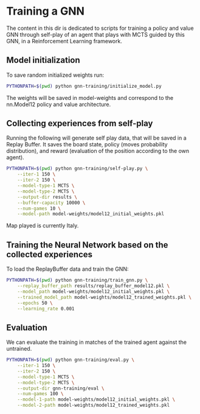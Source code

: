 # Training a GNN

The content in this dir is dedicated to scripts for training a policy and value GNN through self-play of an agent that plays with MCTS guided by this GNN, in a Reinforcement Learning framework. 


## Model initialization

To save random initialized weights run:
```sh
PYTHONPATH=$(pwd) python gnn-training/initialize_model.py
```
The weights will be saved in model-weights and correspond to the nn.Model12 policy and value architecture.


## Collecting experiences from self-play

Running the following will generate self play data, that will be saved in a Replay Buffer. It saves the board state, policy (moves probability distribution), and reward (evaluation of the position according to the own agent).
```sh
PYTHONPATH=$(pwd) python gnn-training/self-play.py \
    --iter-1 150 \
    --iter-2 150 \
    --model-type-1 MCTS \
    --model-type-2 MCTS \
    --output-dir results \
    --buffer-capacity 10000 \
    --num-games 10 \
    --model-path model-weights/model12_initial_weights.pkl
```
Map played is currently Italy.

## Training the Neural Network based on the collected experiences

To load the ReplayBuffer data and train the GNN:
```sh
PYTHONPATH=$(pwd) python gnn-training/train_gnn.py \
    --replay_buffer_path results/replay_buffer_model12.pkl \
    --model_path model-weights/model12_initial_weights.pkl \
    --trained_model_path model-weights/model12_trained_weights.pkl \
    --epochs 50 \
    --learning_rate 0.001
```

## Evaluation

We can evaluate the training in matches of the trained agent against the untrained.
```sh
PYTHONPATH=$(pwd) python gnn-training/eval.py \
    --iter-1 150 \
    --iter-2 150 \
    --model-type-1 MCTS \
    --model-type-2 MCTS \
    --output-dir gnn-training/eval \
    --num-games 100 \
    --model-1-path model-weights/model12_initial_weights.pkl \
    --model-2-path model-weights/model12_trained_weights.pkl
```

